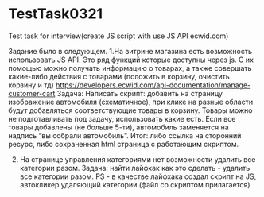 # TestTask0321
Test task for interview(create JS script with use JS API ecwid.com)

Задание было в следующем.
1.На витрине магазина есть возможность использовать JS API. Это ряд функций которые доступны через js. С их помощью можно получать информацию о товарах, а также совершать какие-либо действия с товарами (положить в корзину, очистить корзину и тд)
https://developers.ecwid.com/api-documentation/manage-customer-cart
Задача:
Написать скрипт: добавить на страницу изображение автомобиля (схематичное), при клике на разные области будут добавляться соответствующие товары в корзину. Товары можно не подготавливать под задачу, использовать какие есть. Если все товары добавлены (не больше 5-ти), автомобиль заменяется на надпись “вы собрали автомобиль”.
Итог: либо ссылка на сторонний ресурс, либо сохраненная html страница с работающим скриптом. 

2) На странице управления категориями нет возможности удалить все категории разом.
Задача: найти лайфхак как это сделать - удалить все категории разом. PS - в качестве лайфхака создал скрипт на JS, автокликер удаляющий категории.(файл со скриптом прилагается)
